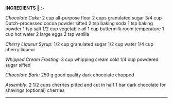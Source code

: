<b>INGREDIENTS 🍰 :-</b>

<i>Chocolate Cake:</i>
2 cup all-purpose flour
2 cups granulated sugar
3/4 cup Dutch-processed cocoa powder sifted
2 tsp baking soda
1 tsp baking powder
1 tsp salt
1/2 cup vegetable oil
1 cup buttermilk room temperature
1 cup hot water
2 large eggs
2 tsp vanilla

<i>Cherry Liqueur Syrup:</i>
1/2 cup granulated sugar
1/2 cup water
1/4 cup cherry liqueur

<i>Whipped Cream Frosting:</i>
3 cup whipping cream cold
1/4 cup powdered sugar sifted

<i>Chocolate Bark:</i>
250 g good quality dark chocolate chopped

<i>Assembly:</i>
2 1/2 cups cherries pitted and cut in half
1 bar dark chocolate for shavings (optional)
cherries
_________________________________________________________________________________________________________________________________________________________________________________
